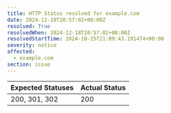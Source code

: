 ```yaml
---
title: HTTP Status resolved for example.com
date: 2024-12-18T20:57:02+00:00Z
resolved: True
resolvedWhen: 2024-12-18T20:57:02+00:00Z
resolvedStartTime: 2024-10-25T21:09:43.191474+00:00
severity: notice
affected:
  - example.com
section: issue
---
```


| Expected Statuses | Actual Status  |
|-------------------|----------------|
| 200, 301, 302 | 200 |
